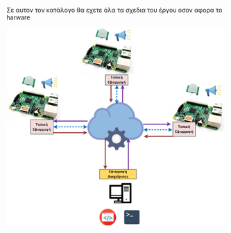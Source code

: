 Σε αυτον τον κατάλoγo θα εχετε όλα τα σχεδια του έργου οσον αφορα το harware

![](aDiagram.png?raw=true)
